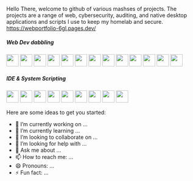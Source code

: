 Hello There,  welcome to github of various mashses of projects. The projects are a range of web, cybersecurity, auditing, and native desktop applications and scripts I use to keep my homelab and secure. 
https://webportfolio-6gl.pages.dev/

<h5> Web Dev dabbling</h5>
<div>
  <img height="32" width="32" src="https://cdn.simpleicons.org/html5/[COLOR]" /> 
  <img height="32" width="32" src="https://cdn.simpleicons.org/javascript/[COLOR]"  />
  <img height="32" width="32" src="https://cdn.simpleicons.org/css3/[COLOR]" />
  <img height="32" width="32" src="https://cdn.simpleicons.org/node.js/[COLOR]" />
  <img height="32" width="32" src="https://cdn.simpleicons.org/npm/[COLOR]" />
  <img height="32" width="32" src="https://cdn.simpleicons.org/react/[COLOR]"  />
  <img height="32" width="32" src="https://cdn.simpleicons.org/mdx/[COLOR]" />
  <img height="32" width="32" src="https://cdn.simpleicons.org/remix/[COLOR]"  />
  <img height="32" width="32" src="https://cdn.simpleicons.org/php/[COLOR]"  />
  <img height="32" width="32" src="https://cdn.simpleicons.org/mysql/[COLOR]"  />
  <img height="32" width="32" src="https://cdn.simpleicons.org/postgresql/[COLOR]"  />
  <img height="32" width="32" src="https://cdn.simpleicons.org/apache/[COLOR]" />
  <img height="32" width="32" src="https://cdn.simpleicons.org/nginx/[COLOR]" />
</div>

<h5> IDE & System Scripting </h5>
<div>
  <img height="32" width="32" src="https://www.svgrepo.com/download/331782/visual-studio.svg" /> 
  <img height="32" width="32" src="https://cdn.simpleicons.org/notepad++/[COLOR]"  />
  <img height="32" width="32" src="https://cdn.simpleicons.org/nano/[COLOR]" />
  <img height="32" width="32" src="https://cdn.simpleicons.org/fishshell/[COLOR]" />
  <img height="32" width="32" src="https://cdn.simpleicons.org/gnubash/[COLOR]"  />
  <img height="32" width="32" src="https://cdn.simpleicons.org/vim/[COLOR]" />
  <img height="32" width="32" src="https://cdn.simpleicons.org/bat/[COLOR]"  />
  <img height="32" width="32" src="https://cdn.simpleicons.org/powershell/[COLOR]"  />
  <img height="32" width="32" src="https://cdn.simpleicons.org/netbeans/[COLOR]" />
  
</div>


Here are some ideas to get you started:

- 🔭 I’m currently working on ...
- 🌱 I’m currently learning ...
- 👯 I’m looking to collaborate on ...
- 🤔 I’m looking for help with ...
- 💬 Ask me about ...
- 📫 How to reach me: ...
- 😄 Pronouns: ...
- ⚡ Fun fact: ...
<!--
**stillHere3000/stillHere3000** is a ✨ _special_ ✨ repository because its `README.md` (this file) appears on your GitHub profile.

Here are some ideas to get you started:

- 🔭 I’m currently working on ...
- 🌱 I’m currently learning ...
- 👯 I’m looking to collaborate on ...
- 🤔 I’m looking for help with ...
- 💬 Ask me about ...
- 📫 How to reach me: ...
- 😄 Pronouns: ...
- ⚡ Fun fact: ...
-->

